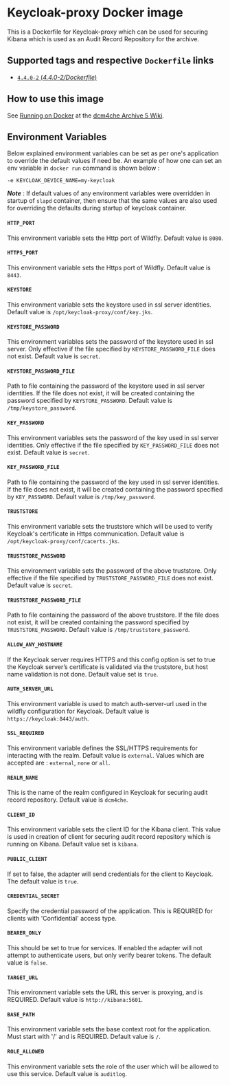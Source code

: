 # Keycloak-proxy Docker image

This is a Dockerfile for Keycloak-proxy which can be used for securing Kibana which is used as an Audit Record Repository for the archive.

## Supported tags and respective `Dockerfile` links

- [`4.4.0-2` (*4.4.0-2/Dockerfile*)](https://github.com/dcm4che-dockerfiles/keycloak-proxy/blob/master/Dockerfile)

## How to use this image

See [Running on Docker](https://github.com/dcm4che/dcm4chee-arc-light/wiki/Running-on-Docker) at the
[dcm4che Archive 5 Wiki](https://github.com/dcm4che/dcm4chee-arc-light/wiki).

## Environment Variables 

Below explained environment variables can be set as per one's application to override the default values if need be.
An example of how one can set an env variable in `docker run` command is shown below :

    -e KEYCLOAK_DEVICE_NAME=my-keycloak

_**Note**_ : If default values of any environment variables were overridden in startup of `slapd` container, 
then ensure that the same values are also used for overriding the defaults during startup of keycloak container. 

#### `HTTP_PORT`

This environment variable sets the Http port of Wildfly. Default value is `8080`.

#### `HTTPS_PORT`

This environment variable sets the Https port of Wildfly. Default value is `8443`.

#### `KEYSTORE`

This environment variable sets the keystore used in ssl server identities. Default value is 
`/opt/keycloak-proxy/conf/key.jks`.

#### `KEYSTORE_PASSWORD`

This environment variables sets the password of the keystore used in ssl server.
Only effective if the file specified by `KEYSTORE_PASSWORD_FILE` does not exist. Default value is `secret`.

#### `KEYSTORE_PASSWORD_FILE`

Path to file containing the password of the keystore used in ssl server identities.
If the file does not exist, it will be created containing the password specified by `KEYSTORE_PASSWORD`. 
Default value is `/tmp/keystore_password`.

#### `KEY_PASSWORD`

This environment variables sets the password of the key used in ssl server identities.
Only effective if the file specified by `KEY_PASSWORD_FILE` does not exist. Default value is `secret`.

#### `KEY_PASSWORD_FILE`

Path to file containing the password of the key used in ssl server identities.
If the file does not exist, it will be created containing the password specified by `KEY_PASSWORD`. 
Default value is `/tmp/key_password`.

#### `TRUSTSTORE`

This environment variable sets the truststore which will be used to verify Keycloak's certificate in Https communication.
Default value is `/opt/keycloak-proxy/conf/cacerts.jks`.

#### `TRUSTSTORE_PASSWORD`

This environment variable sets the password of the above truststore.
Only effective if the file specified by `TRUSTSTORE_PASSWORD_FILE` does not exist. Default value is `secret`.

#### `TRUSTSTORE_PASSWORD_FILE`

Path to file containing the password of the above truststore.
If the file does not exist, it will be created containing the password specified by `TRUSTSTORE_PASSWORD`. 
Default value is `/tmp/truststore_password`.

#### `ALLOW_ANY_HOSTNAME`

If the Keycloak server requires HTTPS and this config option is set to true the Keycloak server’s certificate is 
validated via the truststore, but host name validation is not done. Default value set is `true`.

#### `AUTH_SERVER_URL`

This environment variable is used to match auth-server-url used in the wildfly configuration for Keycloak. Default value is 
`https://keycloak:8443/auth`.

#### `SSL_REQUIRED`

This environment variable defines the SSL/HTTPS requirements for interacting with the realm. Default value is `external`.
Values which are accepted are : `external`, `none` or `all`.

#### `REALM_NAME`

This is the name of the realm configured in Keycloak for securing audit record repository. Default value is `dcm4che`. 

#### `CLIENT_ID`

This environment variable sets the client ID for the Kibana client. This value is used in creation of client for securing 
audit record repository which is running on Kibana. Default value set is `kibana`.

#### `PUBLIC_CLIENT`

If set to false, the adapter will send credentials for the client to Keycloak. The default value is `true`.

#### `CREDENTIAL_SECRET`

Specify the credential password of the application. This is REQUIRED for clients with 'Confidential' access type.

#### `BEARER_ONLY`

This should be set to true for services. If enabled the adapter will not attempt to authenticate users,
but only verify bearer tokens. The default value is `false`.

#### `TARGET_URL`

This environment variable sets the URL this server is proxying, and is REQUIRED. Default value is `http://kibana:5601`.

#### `BASE_PATH`

This environment variable sets the base context root for the application. Must start with '/' and is REQUIRED. Default 
value is `/`.

#### `ROLE_ALLOWED`

This environment variable sets the role of the user which will be allowed to use this service. Default value is `auditlog`.